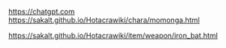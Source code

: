 https://chatgpt.com
https://sakalt.github.io/Hotacrawiki/chara/momonga.html

https://sakalt.github.io/Hotacrawiki/item/weapon/iron_bat.html
